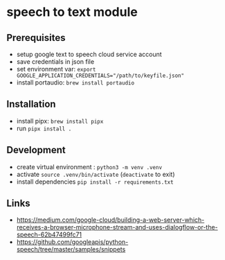# speech to text module

## Prerequisites

* setup google text to speech cloud service account
* save credentials in json file
* set environment var: `export GOOGLE_APPLICATION_CREDENTIALS="/path/to/keyfile.json"`
* install portaudio: `brew install portaudio`

## Installation

* install pipx: `brew install pipx`
* run `pipx install .`

## Development

* create virtual environment : `python3 -m venv .venv`
* activate `source .venv/bin/activate` (`deactivate` to exit)
* install dependencies `pip install -r requirements.txt`

## Links

* https://medium.com/google-cloud/building-a-web-server-which-receives-a-browser-microphone-stream-and-uses-dialogflow-or-the-speech-62b47499fc71
* https://github.com/googleapis/python-speech/tree/master/samples/snippets